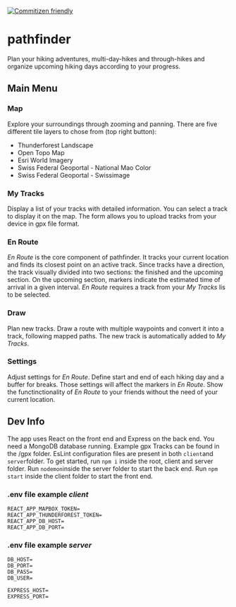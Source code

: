 [![Commitizen friendly](https://img.shields.io/badge/commitizen-friendly-brightgreen.svg)](http://commitizen.github.io/cz-cli/)

# pathfinder

Plan your hiking adventures, multi-day-hikes and through-hikes and organize upcoming hiking days according to your progress.

## Main Menu

### Map
Explore your surroundings through zooming and panning. There are five different tile layers to chose from (top right button):
- Thunderforest Landscape
- Open Topo Map
- Esri World Imagery
- Swiss Federal Geoportal - National Mao Color
- Swiss Federal Geoportal - Swissimage

### My Tracks
Display a list of your tracks with detailed information. You can select a track to display it on the map. The form allows you to upload tracks from your device in gpx file format.

### En Route
*En Route* is the core component of pathfinder. It tracks your current location and finds its closest point on an active track. Since tracks have a direction, the track visually divided into two sections: the finished and the upcoming section. On the upcoming section, markers indicate the estimated time of arrival in a given interval.
*En Route* requires a track from your *My Tracks* lis to be selected.

### Draw
Plan new tracks. Draw a route with multiple waypoints and convert it into a track, following mapped paths. The new track is automatically added to *My Tracks*.

### Settings
Adjust settings for *En Route*. Define start and end of each hiking day and a buffer for breaks. Those settings will affect the markers in *En Route*.
Show the functinctionality of *En Route* to your friends without the need of your current location.

## Dev Info

The app uses React on the front end and Express on the back end. You need a MongoDB database running. Example gpx Tracks can be found in the /gpx folder. EsLint configuration files are present in both `client`and `server`folder.
To get started, run `npm i` inside the root, client and server folder. Run `nodemon`inside the server folder to start the back end. Run `npm start` inside the client folder to start the front end.

### .env file example *client*

```
REACT_APP_MAPBOX_TOKEN=
REACT_APP_THUNDERFOREST_TOKEN=
REACT_APP_DB_HOST=
REACT_APP_DB_PORT=
```

### .env file example *server*

```
DB_HOST=
DB_PORT=
DB_PASS=
DB_USER=

EXPRESS_HOST=
EXPRESS_PORT=

```